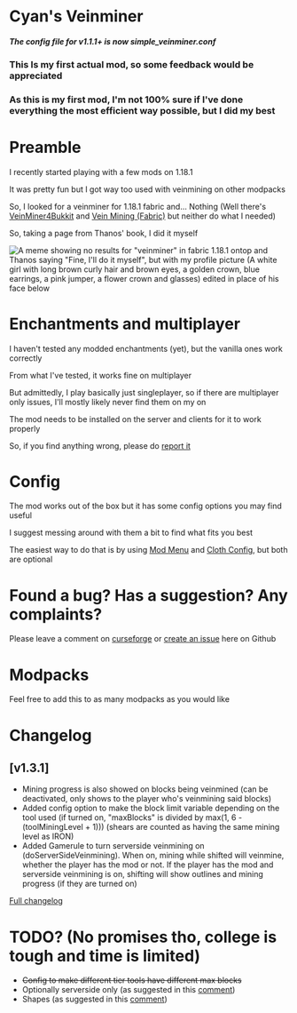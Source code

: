 # Cyan's Veinminer

#### _The config file for v1.1.1+ is now simple_veinminer.conf_

### This Is my first actual mod, so some feedback would be appreciated

### As this is my first mod, I'm not 100% sure if I've done everything the most efficient way possible, but I did my best

# Preamble

I recently started playing with a few mods on 1.18.1

It was pretty fun but I got way too used with veinmining on other modpacks

So, I looked for a veinminer for 1.18.1 fabric and... Nothing (Well there's [VeinMiner4Bukkit](https://www.curseforge.com/minecraft/mc-mods/veinminer4bukkit) and [Vein Mining (Fabric)](https://www.curseforge.com/minecraft/mc-mods/vein-mining-fabric) but neither do what I needed)

So, taking a page from Thanos' book, I did it myself

![A meme showing no results for "veinminer" in fabric 1.18.1 ontop and Thanos saying "Fine, I'll do it myself", but with my profile picture (A white girl with long brown curly hair and brown eyes, a golden crown, blue earrings, a pink jumper, a flower crown and glasses) edited in place of his face below](https://github.com/PrincessCyanMarine/SimpleVeinminer/blob/1.19/assets/fine_ill_do_it_myself.png?raw=true "Fine I'll do it myself")

# Enchantments and multiplayer

I haven't tested any modded enchantments (yet), but the vanilla ones work correctly

From what I've tested, it works fine on multiplayer

But admittedly, I play basically just singleplayer, so if there are multiplayer only issues, I'll mostly likely never find them on my on

The mod needs to be installed on the server and clients for it to work properly

So, if you find anything wrong, please do [report it](https://github.com/PrincessCyanMarine/Simple-Veinminer/issues)

# Config

The mod works out of the box but it has some config options you may find useful

I suggest messing around with them a bit to find what fits you best

The easiest way to do that is by using [Mod Menu](https://www.curseforge.com/minecraft/mc-mods/modmenu) and [Cloth Config](https://www.curseforge.com/minecraft/mc-mods/cloth-config), but both are optional

# Found a bug? Has a suggestion? Any complaints?

Please leave a comment on [curseforge](https://www.curseforge.com/minecraft/mc-mods/simple-veinminer) or [create an issue](https://github.com/PrincessCyanMarine/Simple-Veinminer/issues) here on Github

# Modpacks

Feel free to add this to as many modpacks as you would like

# Changelog

## [v1.3.1]
- Mining progress is also showed on blocks being veinmined (can be deactivated, only shows to the player who's veinmining said blocks)
- Added config option to make the block limit variable depending on the tool used (if turned on, "maxBlocks" is divided by max(1, 6 - (toolMiningLevel + 1))) (shears are counted as having the same mining level as IRON)
- Added Gamerule to turn serverside veinmining on (doServerSideVeinmining). When on, mining while shifted will veinmine, whether the player has the mod or not. If the player has the mod and serverside veinmining is on, shifting will show outlines and mining progress (if they are turned on)

[Full changelog](https://github.com/PrincessCyanMarine/Simple-Veinminer/blob/main/CHANGELOG.md)


# TODO? (No promises tho, college is tough and time is limited)
- ~~Config to make different tier tools have different max blocks~~
- Optionally serverside only (as suggested in this [comment](https://www.curseforge.com/minecraft/mc-mods/simple-veinminer#c22))
- Shapes (as suggested in this [comment](https://www.curseforge.com/minecraft/mc-mods/simple-veinminer#c26))
